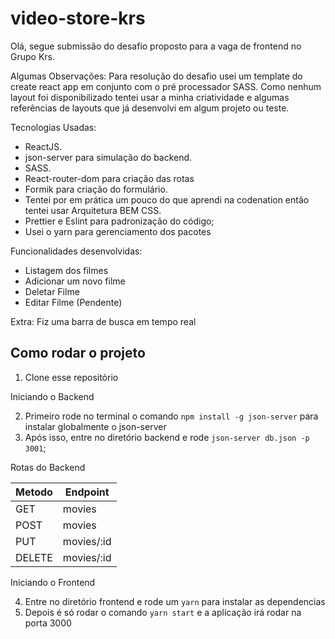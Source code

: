 # video-store-krs

Olá, segue submissão do desafio proposto para a vaga de frontend no Grupo Krs.

Algumas Observações: Para resolução do desafio usei um template do create react app em conjunto com  o pré processador SASS. Como nenhum layout foi disponibilizado tentei usar a minha criatividade e algumas referências de layouts que já desenvolvi em algum projeto ou teste.
 
Tecnologias Usadas: 
- ReactJS.
- json-server para simulação do backend.
- SASS.
- React-router-dom para criação das rotas
- Formik para criação do formulário.
- Tentei por em prática um pouco do que aprendi na codenation então tentei usar Arquitetura BEM CSS.
- Prettier e Eslint para padronização do código;
- Usei o yarn para gerenciamento dos pacotes

Funcionalidades desenvolvidas:
- Listagem dos filmes
- Adicionar um novo filme
- Deletar Filme
- Editar Filme (Pendente)

Extra: Fiz uma barra de busca em tempo real

## Como rodar o projeto
1. Clone esse repositório 

Iniciando o Backend

2. Primeiro rode no terminal o comando `npm install -g json-server` para instalar globalmente o json-server
3. Após isso, entre no diretório backend e rode `json-server db.json -p 3001`;

Rotas do Backend 

Metodo | Endpoint
------------- | -------------
GET  | movies
POST  | movies
PUT  | movies/:id
DELETE  | movies/:id


Iniciando o Frontend

4. Entre no diretório frontend e rode um `yarn` para instalar as dependencias
5. Depois é só rodar o comando `yarn start` e a aplicação irá rodar na porta 3000
